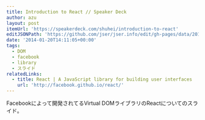 ```yaml
---
title: Introduction to React // Speaker Deck
author: azu
layout: post
itemUrl: 'https://speakerdeck.com/shuhei/introduction-to-react'
editJSONPath: 'https://github.com/jser/jser.info/edit/gh-pages/data/2014/01/index.json'
date: '2014-01-20T14:11:05+00:00'
tags:
  - DOM
  - facebook
  - library
  - スライド
relatedLinks:
  - title: React | A JavaScript library for building user interfaces
    url: 'http://facebook.github.io/react/'
---
```

Facebookによって開発されてるVirtual DOMライブラリのReactについてのスライド。

